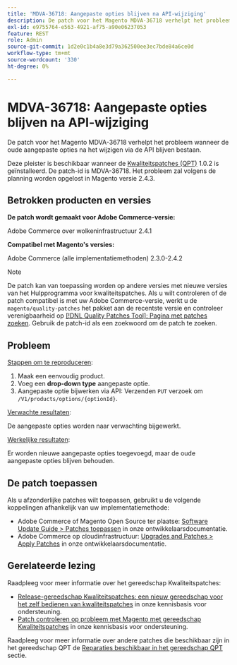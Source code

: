 ```yaml
---
title: 'MDVA-36718: Aangepaste opties blijven na API-wijziging'
description: De patch voor het Magento MDVA-36718 verhelpt het probleem wanneer de oude aangepaste opties na het wijzigen via de API blijven bestaan.
exl-id: e9755764-e563-4921-af75-a90e06237053
feature: REST
role: Admin
source-git-commit: 1d2e0c1b4a8e3d79a362500ee3ec7bde84a6ce0d
workflow-type: tm+mt
source-wordcount: '330'
ht-degree: 0%

---
```


# MDVA-36718: Aangepaste opties blijven na API-wijziging

De patch voor het Magento MDVA-36718 verhelpt het probleem wanneer de oude aangepaste opties na het wijzigen via de API blijven bestaan.

Deze pleister is beschikbaar wanneer de [Kwaliteitspatches (QPT)](/help/announcements/adobe-commerce-announcements/magento-quality-patches-released-new-tool-to-self-serve-quality-patches.md) 1.0.2 is geïnstalleerd. De patch-id is MDVA-36718. Het probleem zal volgens de planning worden opgelost in Magento versie 2.4.3.

## Betrokken producten en versies

**De patch wordt gemaakt voor Adobe Commerce-versie:**

Adobe Commerce over wolkeninfrastructuur 2.4.1

**Compatibel met Magento&#39;s versies:**

Adobe Commerce (alle implementatiemethoden) 2.3.0-2.4.2

>[!NOTE]
>
>De patch kan van toepassing worden op andere versies met nieuwe versies van het Hulpprogramma voor kwaliteitspatches. Als u wilt controleren of de patch compatibel is met uw Adobe Commerce-versie, werkt u de `magento/quality-patches` het pakket aan de recentste versie en controleer verenigbaarheid op [[!DNL Quality Patches Tool]: Pagina met patches zoeken](https://devdocs.magento.com/quality-patches/tool.html#patch-grid). Gebruik de patch-id als een zoekwoord om de patch te zoeken.

## Probleem

<u>Stappen om te reproduceren</u>:

1. Maak een eenvoudig product.
1. Voeg een **drop-down type** aangepaste optie.
1. Aangepaste optie bijwerken via API: Verzenden `PUT` verzoek om `/V1/products/options/{optionId}`.

<u>Verwachte resultaten</u>:

De aangepaste opties worden naar verwachting bijgewerkt.

<u>Werkelijke resultaten</u>:

Er worden nieuwe aangepaste opties toegevoegd, maar de oude aangepaste opties blijven behouden.

## De patch toepassen

Als u afzonderlijke patches wilt toepassen, gebruikt u de volgende koppelingen afhankelijk van uw implementatiemethode:

* Adobe Commerce of Magento Open Source ter plaatse: [Software Update Guide > Patches toepassen](https://devdocs.magento.com/guides/v2.4/comp-mgr/patching.html) in onze ontwikkelaarsdocumentatie.
* Adobe Commerce op cloudinfrastructuur: [Upgrades and Patches > Apply Patches](https://devdocs.magento.com/cloud/project/project-patch.html) in onze ontwikkelaarsdocumentatie.

## Gerelateerde lezing

Raadpleeg voor meer informatie over het gereedschap Kwaliteitspatches:

* [Release-gereedschap Kwaliteitspatches: een nieuw gereedschap voor het zelf bedienen van kwaliteitspatches](/help/announcements/adobe-commerce-announcements/magento-quality-patches-released-new-tool-to-self-serve-quality-patches.md) in onze kennisbasis voor ondersteuning.
* [Patch controleren op probleem met Magento met gereedschap Kwaliteitspatches](/help/support-tools/patches-available-in-qpt-tool/check-patch-for-magento-issue-with-magento-quality-patches.md) in onze kennisbasis voor ondersteuning.

Raadpleeg voor meer informatie over andere patches die beschikbaar zijn in het gereedschap QPT de [Reparaties beschikbaar in het gereedschap QPT](https://support.magento.com/hc/en-us/sections/360010506631-Patches-available-in-QPT-tool-) sectie.

